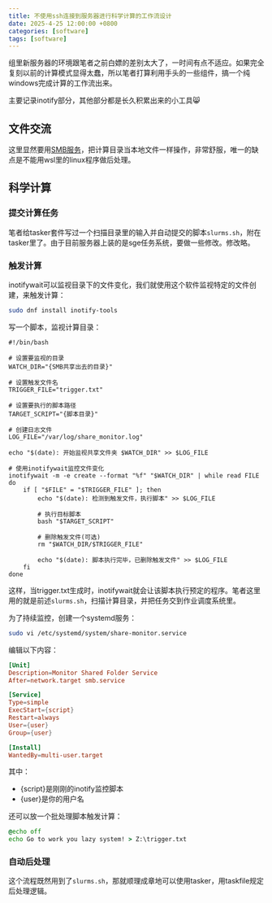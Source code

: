 ```yaml
---
title: 不使用ssh连接到服务器进行科学计算的工作流设计
date: 2025-4-25 12:00:00 +0800
categories: [software]
tags: [software]   
---
```


组里新服务器的环境跟笔者之前白嫖的差别太大了，一时间有点不适应。如果完全复刻以前的计算模式显得太蠢，所以笔者打算利用手头的一些组件，搞一个纯windows完成计算的工作流出来。

主要记录inotify部分，其他部分都是长久积累出来的小工具😸

## 文件交流
这里显然要用[SMB服务](https://bane-dysta.top/posts/32/)，把计算目录当本地文件一样操作，非常舒服，唯一的缺点是不能用wsl里的linux程序做后处理。

## 科学计算

### 提交计算任务
笔者给tasker套件写过一个扫描目录里的输入并自动提交的脚本`slurms.sh`，附在tasker里了。由于目前服务器上装的是sge任务系统，要做一些修改。修改略。

### 触发计算
inotifywait可以监视目录下的文件变化，我们就使用这个软件监视特定的文件创建，来触发计算：
```bash
sudo dnf install inotify-tools
```
写一个脚本，监视计算目录：
```
#!/bin/bash

# 设置要监视的目录
WATCH_DIR="{SMB共享出去的目录}"

# 设置触发文件名
TRIGGER_FILE="trigger.txt"

# 设置要执行的脚本路径
TARGET_SCRIPT="{脚本目录}"

# 创建日志文件
LOG_FILE="/var/log/share_monitor.log"

echo "$(date): 开始监视共享文件夹 $WATCH_DIR" >> $LOG_FILE

# 使用inotifywait监控文件变化
inotifywait -m -e create --format "%f" "$WATCH_DIR" | while read FILE
do
    if [ "$FILE" = "$TRIGGER_FILE" ]; then
        echo "$(date): 检测到触发文件，执行脚本" >> $LOG_FILE
        
        # 执行目标脚本
        bash "$TARGET_SCRIPT"
        
        # 删除触发文件(可选)
        rm "$WATCH_DIR/$TRIGGER_FILE"
        
        echo "$(date): 脚本执行完毕，已删除触发文件" >> $LOG_FILE
    fi
done
```
这样，当trigger.txt生成时，inotifywait就会让该脚本执行预定的程序。笔者这里用的就是前述`slurms.sh`，扫描计算目录，并把任务交到作业调度系统里。

为了持续监控，创建一个systemd服务：
```bash
sudo vi /etc/systemd/system/share-monitor.service
```
编辑以下内容：
```conf
[Unit]
Description=Monitor Shared Folder Service
After=network.target smb.service

[Service]
Type=simple
ExecStart={script}
Restart=always
User={user}
Group={user}

[Install]
WantedBy=multi-user.target
```
其中：
- {script}是刚刚的inotify监控脚本
- {user}是你的用户名

还可以放一个批处理脚本触发计算：
```bat
@echo off
echo Go to work you lazy system! > Z:\trigger.txt
```

### 自动后处理
这个流程既然用到了`slurms.sh`，那就顺理成章地可以使用tasker，用taskfile规定后处理逻辑。

